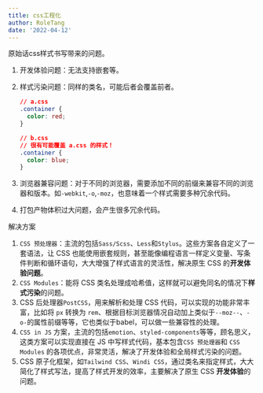 ```yaml
---
title: css工程化
author: RoleTang
date: '2022-04-12'
---
```


原始话css样式书写带来的问题。

1. 开发体验问题：无法支持嵌套等。

2. 样式污染问题：同样的类名，可能后者会覆盖前者。

   ```css
   // a.css
   .container {
     color: red;
   }

   // b.css
   // 很有可能覆盖 a.css 的样式！
   .container {
     color: blue;
   }
   ```

3. 浏览器兼容问题：对于不同的浏览器，需要添加不同的前缀来兼容不同的浏览器和版本。如``-webkit``,`-o`,`-moz`，也意味着一个样式需要多种冗余代码。

4. 打包产物体积过大问题，会产生很多冗余代码。

解决方案

1. `CSS 预处理器`：主流的包括`Sass/Scss`、`Less`和`Stylus`。这些方案各自定义了一套语法，让 CSS 也能使用嵌套规则，甚至能像编程语言一样定义变量、写条件判断和循环语句，大大增强了样式语言的灵活性，解决原生 CSS 的**开发体验问题**。
2. `CSS Modules`：能将 CSS 类名处理成哈希值，这样就可以避免同名的情况下**样式污染**的问题。
3. CSS 后处理器`PostCSS`，用来解析和处理 CSS 代码，可以实现的功能非常丰富，比如将 `px` 转换为 `rem`、根据目标浏览器情况自动加上类似于`--moz--`、`-o-`的属性前缀等等，它也类似于babel，可以做一些兼容性的处理。
4. `CSS in JS` 方案，主流的包括`emotion`、`styled-components`等等，顾名思义，这类方案可以实现直接在 JS 中写样式代码，基本包含`CSS 预处理器`和 `CSS Modules` 的各项优点，非常灵活，解决了开发体验和全局样式污染的问题。
5. CSS 原子化框架，如`Tailwind CSS`、`Windi CSS`，通过类名来指定样式，大大简化了样式写法，提高了样式开发的效率，主要解决了原生 CSS **开发体验**的问题。